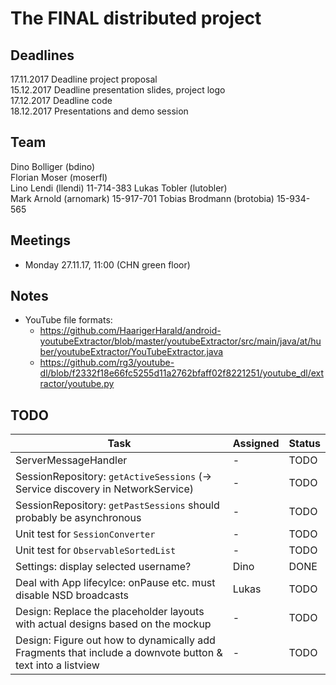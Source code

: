 # The FINAL distributed project

## Deadlines

17.11.2017 Deadline project proposal  
15.12.2017 Deadline presentation slides, project logo  
17.12.2017 Deadline code  
18.12.2017 Presentations and demo session

## Team

Dino Bolliger (bdino)  
Florian Moser (moserfl)  
Lino Lendi (llendi)  11-714-383
Lukas Tobler (lutobler)  
Mark Arnold (arnomark)  15-917-701
Tobias Brodmann (brotobia) 15-934-565

## Meetings

- Monday 27.11.17, 11:00 (CHN green floor)

## Notes

- YouTube file formats: 
    - https://github.com/HaarigerHarald/android-youtubeExtractor/blob/master/youtubeExtractor/src/main/java/at/huber/youtubeExtractor/YouTubeExtractor.java
    - https://github.com/rg3/youtube-dl/blob/f2332f18e66fc5255d11a2762bfaff02f8221251/youtube_dl/extractor/youtube.py

## TODO


Task | Assigned | Status
---|---|---
ServerMessageHandler | - | TODO
SessionRepository: `getActiveSessions` (-> Service discovery in NetworkService) | - | TODO
SessionRepository: `getPastSessions` should probably be asynchronous | - | TODO
Unit test for `SessionConverter` | - | TODO
Unit test for `ObservableSortedList` | - | TODO
Settings: display selected username? | Dino | DONE
Deal with App lifecylce: onPause etc. must disable NSD broadcasts | Lukas | TODO
Design: Replace the placeholder layouts with actual designs based on the mockup | - | TODO
Design: Figure out how to dynamically add Fragments that include a downvote button & text into a listview | - | TODO
